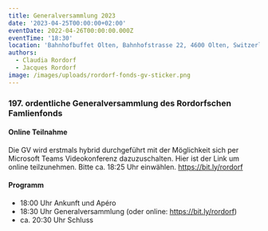 ```yaml
---
title: Generalversammlung 2023
date: '2023-04-25T00:00:00+02:00'
eventDate: 2022-04-26T00:00:00.000Z
eventTime: '18:30'
location: 'Bahnhofbuffet Olten, Bahnhofstrasse 22, 4600 Olten, Switzerland'
authors:
  - Claudia Rordorf
  - Jacques Rordorf
image: /images/uploads/rordorf-fonds-gv-sticker.png
---
```

### 197. ordentliche Generalversammlung des Rordorfschen Famlienfonds

#### Online Teilnahme

Die GV wird erstmals hybrid durchgeführt mit der Möglichkeit sich per Microsoft Teams Videokonferenz dazuzuschalten. Hier ist der Link um online teilzunehmen. Bitte ca. 18:25 Uhr einwählen.
<a href="https://bit.ly/rordorf">https://bit.ly/rordorf</a>

#### Programm 

 - 18:00 Uhr Ankunft und Apéro
 - 18:30 Uhr Generalversammlung (oder online: <a href="https://bit.ly/rordorf">https://bit.ly/rordorf</a>)
 - ca. 20:30 Uhr Schluss
 
